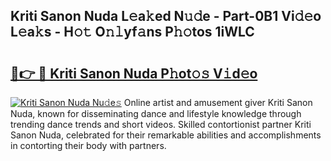 ## Kriti Sanon Nuda L𝚎a𝚔ed N𝚞𝚍e - Part-0B1 Vi𝚍𝚎o L𝚎a𝚔s - H𝚘𝚝 O𝚗𝚕yf𝚊ns P𝚑𝚘tos 1iWLC

# <h2><a href="http://kfddyjc.oniu.top/?m=Kriti+Sanon+Nuda">🔗👉 🔴 Kriti Sanon Nuda P𝚑ot𝚘𝚜 V𝚒d𝚎o</a></h2>

[![Kriti Sanon Nuda Nu𝚍e𝚜](https://i.imgur.com/0qMVB7G.gif)](http://kfddyjc.oniu.top/?m=Kriti+Sanon+Nuda)
Online artist and amusement giver Kriti Sanon Nuda, known for disseminating dance and lifestyle knowledge through trending dance trends and short videos. Skilled contortionist partner Kriti Sanon Nuda, celebrated for their remarkable abilities and accomplishments in contorting their body with partners.  

